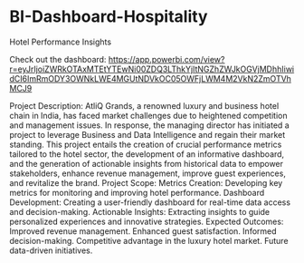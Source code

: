# BI-Dashboard-Hospitality
Hotel Performance Insights

Check out the dashboard:
https://app.powerbi.com/view?r=eyJrIjoiZWRkOTAxMTEtYTEwNi00ZDQ3LThkYjItNGZhZWJkOGVjMDhhIiwidCI6ImRmODY3OWNkLWE4MGUtNDVkOC05OWFjLWM4M2VkN2ZmOTVhMCJ9

Project Description:
AtliQ Grands, a renowned luxury and business hotel chain in India, has faced market challenges due to heightened competition and management issues. In response, the managing director has initiated a project to leverage Business and Data Intelligence and regain their market standing.
This project entails the creation of crucial performance metrics tailored to the hotel sector, the development of an informative dashboard, and the generation of actionable insights from historical data to empower stakeholders, enhance revenue management, improve guest experiences, and revitalize the brand.
Project Scope:
Metrics Creation: Developing key metrics for monitoring and improving hotel performance.
Dashboard Development: Creating a user-friendly dashboard for real-time data access and decision-making.
Actionable Insights: Extracting insights to guide personalized experiences and innovative strategies.
Expected Outcomes:
Improved revenue management.
Enhanced guest satisfaction.
Informed decision-making.
Competitive advantage in the luxury hotel market.
Future data-driven initiatives.

